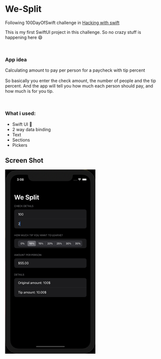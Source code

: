 # We-Split

Following 100DayOfSwift challenge in [Hacking with swift](hackingwithswift.com/)

This is my first SwiftUI project in this challenge. So no crazy stuff is happening here  :smile:

<br>

### App idea
Calculating amount to pay per person for a paycheck with tip percent
<br><br>
So basically you enter the check amount, the number of people and the tip percent. And the app will tell you how much each person should pay,
and how much is for you tip.

<br>

### What i used:
  * Swift UI :rocket:
  * 2 way data binding
  * Text
  * Sections
  * Pickers

## Screen Shot


<img src="https://github.com/mahmoud-abdallah863/We-Split/blob/main/app_screenshot.png" height="600">
